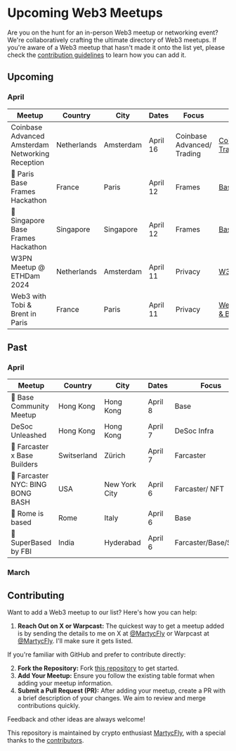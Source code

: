 # Upcoming Web3 Meetups

Are you on the hunt for an in-person Web3 meetup or networking event? We're collaboratively crafting the ultimate directory of Web3 meetups. If you're aware of a Web3 meetup that hasn't made it onto the list yet, please check the [contribution guidelines](#contributing) to learn how you can add it.

## Upcoming
### April 
| Meetup        | Country     | City      | Dates    | Focus                      | Source                                                                             |
|---------------|-------------|-----------|----------|----------------------------|------------------------------------------------------------------------------------|
| Coinbase Advanced Amsterdam Networking Reception | Netherlands | Amsterdam | April 16 | Coinbase Advanced/ Trading | [Coinbase Traders](https://twitter.com/coinbasetraders/status/1775582204434710823) |
| 🔵 Paris Base Frames Hackathon | France      | Paris     | April 12 | Frames                     | [BasedParis](https://lu.ma/4hdpgqs2)                                               |
| 🔵 Singapore Base Frames Hackathon | Singapore   | Singapore | April 12 | Frames                     | [BasedSingapore](https://lu.ma/z6009042)                                           |
| W3PN Meetup @ ETHDam 2024 | Netherlands | Amsterdam | April 11 | Privacy                    | [W3PN Meetup](https://lu.ma/w3pn-meetup-ams1)                                           |
| Web3 with Tobi & Brent in Paris | France      | Paris     | April 11 | Privacy                    | [Web3 with Tobi & Brent](https://lu.ma/l4edj0g6)                                           |




## Past
### April 
| Meetup                       | Country     | City          | Dates   | Focus                 | Source                                                                         |
|------------------------------|-------------|---------------|---------|-----------------------|--------------------------------------------------------------------------------|
| 🔵 Base Community Meetup     | Hong Kong   | Hong Kong     | April 8 | Base                  | [Base Community Meetup](https://lu.ma/Base_HK)                                 |
| DeSoc Unleashed              | Hong Kong   | Hong Kong     | April 7 | DeSoc Infra           | [DeSoc Unleashed](https://twitter.com/TakoProtocol/status/1775823728284484049) |
| 🔵 Farcaster x Base Builders | Switserland | Zürich        | April 7 | Farcaster             | [Farcaster x Base Builders](https://lu.ma/bvaszyxc)                            |
| 🔵 Farcaster NYC: BING BONG BASH  | USA         | New York City | April 6 | Farcaster/ NFT        | [https://events.xyz/4c52d89e)          |
| 🔵 Rome is based             | Rome        | Italy         | April 6 | Base                  | [Rome is based](https://lu.ma/urbe-hacker-house-base)                          |
| 🔵 SuperBased by FBI         | India       | Hyderabad     | April 6 | Farcaster/Base/Social | [SuperBased by FBI](https://lu.ma/fbi-hyd)                                     |



### March 

## Contributing

Want to add a Web3 meetup to our list? Here's how you can help:

1. **Reach Out on X or Warpcast:** The quickest way to get a meetup added is by sending the details to me on X at [@MartycFly](https://twitter.com/Marty_cFly) or Warpcast at [@MartycFly](https://warpcast.com/martycfly). I'll make sure it gets listed.

If you're familiar with GitHub and prefer to contribute directly:

2. **Fork the Repository:** Fork [this repository](https://github.com/martijncvv/web3-meetups) to get started.
3. **Add Your Meetup:** Ensure you follow the existing table format when adding your meetup information.
4. **Submit a Pull Request (PR):** After adding your meetup, create a PR with a brief description of your changes. We aim to review and merge contributions quickly.

Feedback and other ideas are always welcome!

This repository is maintained by crypto enthusiast [MartycFly](https://github.com/Martijncvv/), with a special thanks to the [contributors](https://github.com/Martijncvv/Web3-meetups/graphs/contributors).
